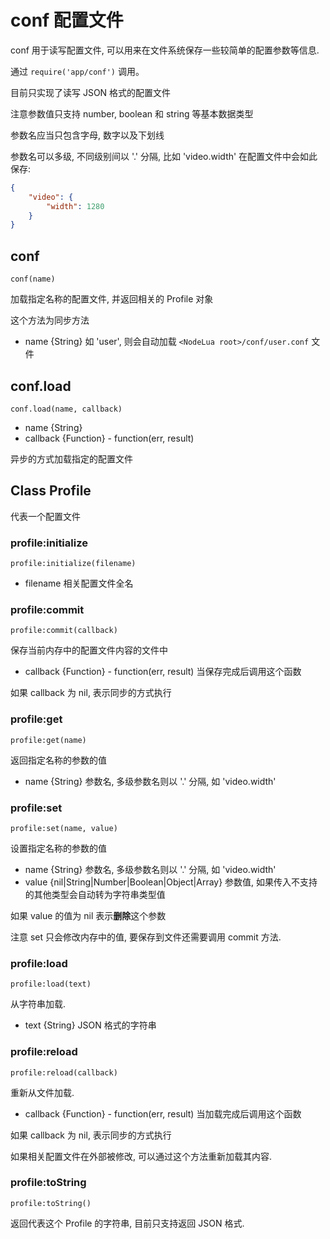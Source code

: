 # conf 配置文件



conf 用于读写配置文件, 可以用来在文件系统保存一些较简单的配置参数等信息.

通过 `require('app/conf')` 调用。

目前只实现了读写 JSON 格式的配置文件

注意参数值只支持 number, boolean 和 string 等基本数据类型

参数名应当只包含字母, 数字以及下划线

参数名可以多级, 不同级别间以 '.' 分隔, 比如 'video.width' 在配置文件中会如此保存:

```json
{
    "video": {
        "width": 1280
    }
}
```

## conf

    conf(name)

加载指定名称的配置文件, 并返回相关的 Profile 对象

这个方法为同步方法

- name {String} 如 'user', 则会自动加载 `<NodeLua root>/conf/user.conf` 文件

## conf.load

    conf.load(name, callback)

- name {String}
- callback {Function} - function(err, result)

异步的方式加载指定的配置文件

## Class Profile

代表一个配置文件

### profile:initialize

    profile:initialize(filename)

- filename 相关配置文件全名

### profile:commit

    profile:commit(callback)

保存当前内存中的配置文件内容的文件中

- callback {Function} - function(err, result) 当保存完成后调用这个函数

如果 callback 为 nil, 表示同步的方式执行

### profile:get

    profile:get(name)

返回指定名称的参数的值

- name {String} 参数名, 多级参数名则以 '.' 分隔, 如 'video.width'

### profile:set

    profile:set(name, value)

设置指定名称的参数的值

- name {String} 参数名, 多级参数名则以 '.' 分隔, 如 'video.width'
- value {nil|String|Number|Boolean|Object|Array} 参数值,
    如果传入不支持的其他类型会自动转为字符串类型值

如果 value 的值为 nil 表示**删除**这个参数

注意 set 只会修改内存中的值, 要保存到文件还需要调用 commit 方法.

### profile:load

    profile:load(text)

从字符串加载.

- text {String} JSON 格式的字符串

### profile:reload

    profile:reload(callback)

重新从文件加载.

- callback {Function} - function(err, result) 当加载完成后调用这个函数

如果 callback 为 nil, 表示同步的方式执行

如果相关配置文件在外部被修改, 可以通过这个方法重新加载其内容.

### profile:toString

    profile:toString()

返回代表这个 Profile 的字符串, 目前只支持返回 JSON 格式.

